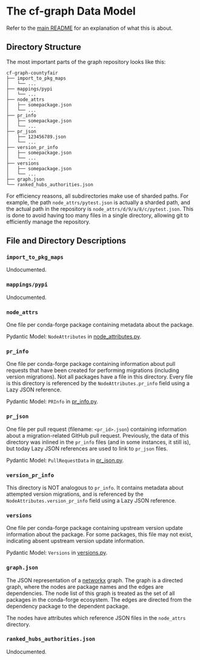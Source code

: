 # The cf-graph Data Model

Refer to the [main README](../../README.md) for an explanation of what this is about.

## Directory Structure

The most important parts of the graph repository looks like this:
```
cf-graph-countyfair
├── import_to_pkg_maps
│   └── ...
├── mappings/pypi
│   └── ...
├── node_attrs
│   ├── somepackage.json
│   └── ...
├── pr_info
│   ├── somepackage.json
│   └── ...
├── pr_json
│   ├── 123456789.json
│   └── ...
├── version_pr_info
│   ├── somepackage.json
│   └── ...
├── versions
│   ├── somepackage.json
│   └── ...
├── graph.json
└── ranked_hubs_authorities.json
```

For efficiency reasons, all subdirectories make use of sharded paths. For example, the path
`node_attrs/pytest.json` is actually a sharded path, and the actual path in the repository is
`node_attrs/d/9/a/8/c/pytest.json`. This is done to avoid having too many files in a single directory, allowing
git to efficiently manage the repository.

## File and Directory Descriptions

### `import_to_pkg_maps`
Undocumented.

### `mappings/pypi`
Undocumented.

### `node_attrs`
One file per conda-forge package containing metadata about the package.

Pydantic Model: `NodeAttributes` in [node_attributes.py](node_attributes.py).

### `pr_info`
One file per conda-forge package containing information about pull requests that have been created for performing
migrations (including version migrations). Not all packages have a file in this directory.
Every file is this directory is referenced by the `NodeAttributes.pr_info` field using a Lazy JSON reference.

Pydantic Model: `PRInfo` in [pr_info.py](pr_info.py).

### `pr_json`
One file per pull request (filename: `<pr_id>.json`) containing information about a migration-related GitHub pull
request.
Previously, the data of this directory was inlined in the `pr_info` files (and in some instances, it still is), but
today Lazy JSON references are used to link to `pr_json` files.

Pydantic Model: `PullRequestData` in [pr_json.py](pr_json.py).

### `version_pr_info`
This directory is NOT analogous to `pr_info`. It contains metadata about attempted version migrations, and is
referenced by the `NodeAttributes.version_pr_info` field using a Lazy JSON reference.

### `versions`
One file per conda-forge package containing upstream version update information about the package.
For some packages, this file may not exist, indicating absent upstream version update information.

Pydantic Model: `Versions` in [versions.py](versions.py).

### `graph.json`
The JSON representation of a [networkx](https://networkx.org/) graph. The graph is a directed graph, where the nodes
are package names and the edges are dependencies. The node list of this graph is treated as the set of all packages in
the conda-forge ecosystem. The edges are directed from the dependency package to the dependent package.

The nodes have attributes which reference JSON files in the `node_attrs` directory.

### `ranked_hubs_authorities.json`
Undocumented.
